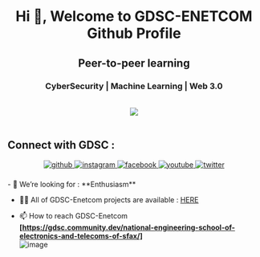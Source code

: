 
<h1 align="center">Hi 👋, Welcome to GDSC-ENETCOM Github Profile</h1>
<h2 align="center">Peer-to-peer learning</h2>
<h3 align="center"> CyberSecurity | Machine Learning | Web 3.0  </h3> <br>
<div align="center">
<img src="https://komarev.com/ghpvc/?username=GDSC-ENETCOM&&style=flat-square" align="center" />
</div>  

<br/>  


## Connect with GDSC  :
<div align="center">
<a href="https://github.com/GDSC-ENETCOM" target="_blank">
<img src=https://img.shields.io/badge/github-%2324292e.svg?&style=for-the-badge&logo=github&logoColor=white alt=github style="margin-bottom: 5px;" />
  
<a href="https://instagram.com/gdsc_enetcom" target="_blank">
<img src=https://img.shields.io/badge/instagram-%23000000.svg?&style=for-the-badge&logo=instagram&logoColor=white alt=instagram style="margin-bottom: 5px;" />
</a>
<a href="https://www.facebook.com/profile.php?id=100086159481639" target="_blank">
<img src=https://img.shields.io/badge/facebook-%232E87FB.svg?&style=for-the-badge&logo=facebook&logoColor=white alt=facebook style="margin-bottom: 5px;" />
</a>
<a href="[https://www.youtube.com/user/GDSCENETCOM" target="_blank">
<img src=https://img.shields.io/badge/youtube-%23EE4831.svg?&style=for-the-badge&logo=youtube&logoColor=white alt=youtube style="margin-bottom: 5px;" />
</a>
<a href="https://twitter.com/GDscEnet" target="_blank">
<img src=https://img.shields.io/badge/twitter-%2300acee.svg?&style=for-the-badge&logo=twitter&logoColor=white alt=twitter style="margin-bottom: 5px;" />
</a>  
</div>  
  

<br/>  
- 🤝 We’re looking for : **Enthusiasm**

- 👨‍💻 All of GDSC-Enetcom projects are available : [HERE](HERE)

- 📫 How to reach GDSC-Enetcom **[https://gdsc.community.dev/national-engineering-school-of-electronics-and-telecoms-of-sfax/]** <br>
![image](https://github.com/GDSC-ENETCOM/GDSC-ENETCOM/assets/147444033/d6ebf4ab-4e7c-4703-8d08-f7c9a0194b0a)
